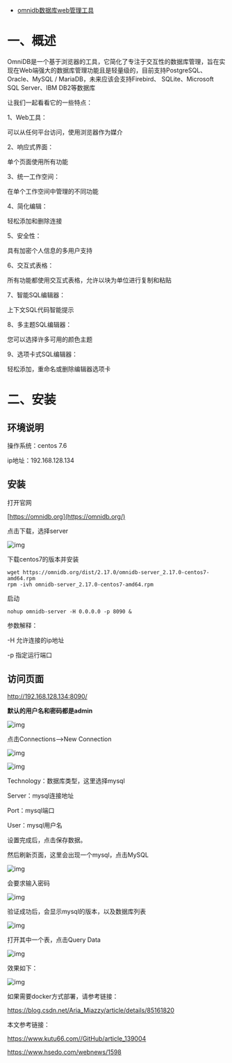 - [omnidb数据库web管理工具](https://www.cnblogs.com/xiao987334176/p/12698961.html)



# 一、概述

OmniDB是一个基于浏览器的工具，它简化了专注于交互性的数据库管理，旨在实现在Web端强大的数据库管理功能且是轻量级的，目前支持PostgreSQL、Oracle、MySQL / MariaDB，未来应该会支持Firebird、 SQLite、Microsoft SQL Server、IBM DB2等数据库

让我们一起看看它的一些特点：

1、Web工具：

可以从任何平台访问，使用浏览器作为媒介

2、响应式界面：

单个页面使用所有功能

3、统一工作空间：

在单个工作空间中管理的不同功能

4、简化编辑：

轻松添加和删除连接

5、安全性：

具有加密个人信息的多用户支持

6、交互式表格：

所有功能都使用交互式表格，允许以块为单位进行复制和粘贴

7、智能SQL编辑器：

上下文SQL代码智能提示

8、多主题SQL编辑器：

您可以选择许多可用的颜色主题

9、选项卡式SQL编辑器：

轻松添加，重命名或删除编辑器选项卡



# 二、安装

## 环境说明

操作系统：centos 7.6

ip地址：192.168.128.134

 

## 安装

打开官网

[https://omnidb.org](https://omnidb.org/)

点击下载，选择server

![img](https://img2020.cnblogs.com/blog/1341090/202004/1341090-20200414162655333-1846084412.png)

 

下载centos7的版本并安装

```
wget https://omnidb.org/dist/2.17.0/omnidb-server_2.17.0-centos7-amd64.rpm
rpm -ivh omnidb-server_2.17.0-centos7-amd64.rpm
```

 

启动

```
nohup omnidb-server -H 0.0.0.0 -p 8090 &
```

参数解释：

-H 允许连接的ip地址

-p 指定运行端口

 

## 访问页面

http://192.168.128.134:8090/

**默认的用户名和密码都是admin**

![img](https://img2020.cnblogs.com/blog/1341090/202004/1341090-20200414163014240-278027218.png)

 

点击Connections-->New Connection

 ![img](https://img2020.cnblogs.com/blog/1341090/202004/1341090-20200414163129757-1944530837.png)

 

 

![img](https://img2020.cnblogs.com/blog/1341090/202004/1341090-20200414163429059-1766482215.png)

 

Technology：数据库类型，这里选择mysql

Server：mysql连接地址

Port：mysql端口

User：mysql用户名

 

设置完成后，点击保存数据。

然后刷新页面，这里会出现一个mysql，点击MySQL

![img](https://img2020.cnblogs.com/blog/1341090/202004/1341090-20200414163644571-447388399.png)

 

会要求输入密码

 ![img](https://img2020.cnblogs.com/blog/1341090/202004/1341090-20200414163713587-1253019600.png)

 

 验证成功后，会显示mysql的版本，以及数据库列表

![img](https://img2020.cnblogs.com/blog/1341090/202004/1341090-20200414163809138-1691216032.png)

 

 打开其中一个表，点击Query Data

![img](https://img2020.cnblogs.com/blog/1341090/202004/1341090-20200414163906252-1566123917.png)

 

 效果如下：

![img](https://img2020.cnblogs.com/blog/1341090/202004/1341090-20200414164017046-1374411664.png)

 

 

如果需要docker方式部署，请参考链接：

https://blog.csdn.net/Aria_Miazzy/article/details/85161820

 

本文参考链接：

https://www.kutu66.com//GitHub/article_139004

https://www.hsedo.com/webnews/1598